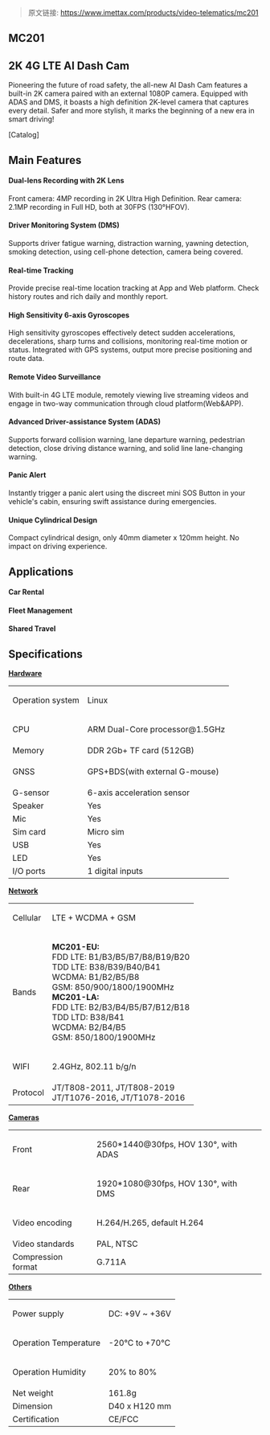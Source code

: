 > 原文链接: <https://www.imettax.com/products/video-telematics/mc201> 

 ## **MC201**​

## **2K** 4G LTE AI Dash Cam

Pioneering the future of road safety, the all-new AI Dash Cam features a built-in 2K camera paired with an external 1080P camera. Equipped with ADAS and DMS, it boasts a high definition 2K-level camera that captures every detail. Safer and more stylish, it marks the beginning of a new era in smart driving! 

[Catalog]


## Main Features

#### Dual-lens Recording with 2K Lens  

Front camera: 4MP recording in 2K Ultra High Definition. Rear camera: 2.1MP recording in Full HD, both at 30FPS (130°HFOV).  

#### Driver Monitoring System (DMS)  

Supports driver fatigue warning, distraction warning, yawning detection, smoking detection, using cell-phone detection, camera being covered.  

#### Real-time Tracking  

Provide precise real-time location tracking at App and Web platform. Check history routes and rich daily and monthly report. 

#### High Sensitivity 6-axis Gyroscopes  

High sensitivity gyroscopes effectively detect sudden accelerations, decelerations, sharp turns and collisions, monitoring real-time motion or status. Integrated with GPS systems, output more precise positioning and route data. 

#### Remote Video Surveillance  

With built-in 4G LTE module, remotely viewing live streaming videos and engage in two-way communication through cloud platform(Web&APP). 

#### Advanced Driver-assistance System (ADAS)

Supports forward collision warning, lane departure warning, pedestrian detection, close driving distance warning, and solid line lane-changing warning.  

#### Panic Alert  

Instantly trigger a panic alert using the discreet mini SOS Button in your vehicle's cabin, ensuring swift assistance during emergencies.  

#### Unique Cylindrical Design  

Compact cylindrical design, only 40mm diameter x 120mm height. No impact on driving experience.  

## Applications

#### Car Rental

#### Fleet Management


#### Shared Travel

## Specifications

[**Hardware**](#)

<table class="table table-bordered o_table"><tbody><tr><td><p><span>Operation system</span><br></p></td><td><p><span>Linux</span><br></p></td></tr><tr><td><p><span>CPU</span><br></p></td><td><p><span>ARM Dual-Core processor@1.5GHz</span></p></td></tr><tr><td><span>Memory</span></td><td><span>DDR 2Gb+ TF card (512GB)&nbsp;</span><br></td></tr><tr><td><p><span>GNSS</span><br></p></td><td><p><span><span>GPS+BDS(with external G-mouse)</span></span><br></p></td></tr><tr><td><span>G-sensor</span><br></td><td><span>6-axis acceleration sensor&nbsp;</span><br></td></tr><tr><td><span>Speaker</span><br></td><td><span>Yes</span></td></tr><tr><td><span>Mic</span><br></td><td><span>Yes</span></td></tr><tr><td><span>Sim card</span></td><td><span>Micro sim</span></td></tr><tr><td><span>USB</span></td><td><span>Yes</span></td></tr><tr><td><span>LED</span><br></td><td><span>Yes</span><br></td></tr><tr><td><span>I/O ports</span></td><td><span>1 digital inputs</span><br></td></tr></tbody></table>

[**Network**](#)

<table class="table table-bordered o_table"><tbody><tr><td><p><span>Cellular</span><br></p></td><td><p><span>LTE&nbsp;+ WCDMA + GSM</span><br></p></td></tr><tr><td><p><span>Bands</span><br></p></td><td><p><strong><span>MC201-EU:</span></strong><span><br>FDD LTE: B1/B3/B5/B7/B8/B19/B20<br>TDD LTE: B38/B39/B40/B41<br>WCDMA: B1/B2/B5/B8<br>GSM: 850/900/1800/1900MHz<br></span><strong><span>MC201-LA:</span></strong><span><br>FDD LTE: B2/B3/B4/B5/B7/B12/B18<br>TDD LTD: B38/B41<br>WCDMA: B2/B4/B5<br>GSM: 850/1800/1900MHz</span><br></p></td></tr><tr><td><p><span>WIFI</span><br></p></td><td><p><span>2.4GHz, 802.11 b/g/n</span><br></p></td></tr><tr><td><span>Protocol</span><br></td><td><span>JT/T808-2011, JT/T808-2019<br>JT/T1076-2016, JT/T1078-2016</span><br></td></tr></tbody></table>

[**Cameras**](#)  

<table class="table table-bordered o_table"><tbody><tr><td><p><span>Front</span><br></p></td><td><p><span>2560*1440@30fps, HOV 130°, with ADAS</span><br></p></td></tr><tr><td><span>Rear</span></td><td><p><span>1920*1080@30fps, HOV 130°, with DMS</span><br></p></td></tr><tr><td><span>Video encoding</span></td><td><p><span>H.264/H.265, default H.264<br></span></p></td></tr><tr><td><span>Video standards</span></td><td><span>PAL, NTSC</span></td></tr><tr><td><span>Compression format</span><br></td><td><span>G.711A&nbsp;</span><br></td></tr></tbody></table>

[**Others**](#)  

<table class="table table-bordered o_table"><tbody><tr><td><p><span>Power supply</span></p></td><td><p><span>DC: +9V ~ +36V</span></p></td></tr><tr><td><p><span>Operation Temperature</span></p></td><td><p><span>-20℃ to +70℃</span></p></td></tr><tr><td><p><span>Operation Humidity</span></p></td><td><p><span>20% to 80%</span></p></td></tr><tr><td><span>Net weight</span></td><td><span><span>161.8</span>g</span></td></tr><tr><td><span>Dimension</span></td><td><span>D40 x H120 mm</span><br></td></tr><tr><td><span>Certification</span><br></td><td><span>CE/FCC</span><br></td></tr></tbody></table>